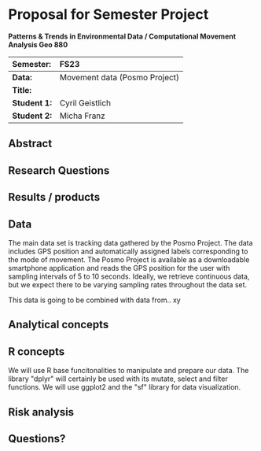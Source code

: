 # Proposal for Semester Project

**Patterns & Trends in Environmental Data / Computational Movement
Analysis Geo 880**

| Semester:      | FS23                                     |
|:---------------|:---------------------------------------- |
| **Data:**      | Movement data (Posmo Project)            |
| **Title:**     |                               |
| **Student 1:** | Cyril Geistlich                          |
| **Student 2:** | Micha Franz                              |

## Abstract 
<!-- (50-60 words) -->

## Research Questions
<!-- (50-60 words) -->

## Results / products
<!-- What do you expect, anticipate? -->

## Data
<!-- What data will you use? Will you require additional context data? Where do you get this data from? Do you already have all the data? -->

The main data set is tracking data gathered by the Posmo Project. The data includes GPS position and automatically assigned labels corresponding to the mode of movement. The Posmo Project is available as a downloadable smartphone application and reads the GPS position for the user with sampling intervals of 5 to 10 seconds. Ideally, we retrieve continuous data, but we expect there to be varying sampling rates throughout the data set.

This data is going to be combined with data from.. xy


## Analytical concepts
<!-- Which analytical concepts will you use? What conceptual movement spaces and respective modelling approaches of trajectories will you be using? What additional spatial analysis methods will you be using? -->

## R concepts
<!-- Which R concepts, functions, packages will you mainly use. What additional spatial analysis methods will you be using? -->

We will use R base funcitonalities to manipulate and prepare our data. The library "dplyr" will certainly be used with its mutate, select and filter functions. 
We will use ggplot2 and the "sf" library for data visualization. 


## Risk analysis
<!-- What could be the biggest challenges/problems you might face? What is your plan B? -->

## Questions? 
<!-- Which questions would you like to discuss at the coaching session? -->
